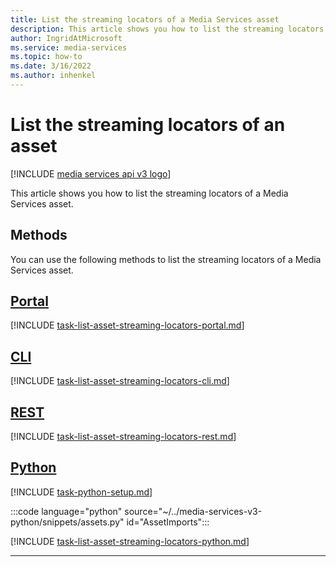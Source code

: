 ```yaml
---
title: List the streaming locators of a Media Services asset
description: This article shows you how to list the streaming locators of a Media Services asset.
author: IngridAtMicrosoft
ms.service: media-services
ms.topic: how-to
ms.date: 3/16/2022
ms.author: inhenkel
---
```


# List the streaming locators of an asset

[!INCLUDE [media services api v3 logo](./includes/v3-hr.md)]

This article shows you how to list the streaming locators of a Media Services asset.

## Methods

You can use the following methods to list the streaming locators of a Media Services asset.

## [Portal](#tab/portal/)

[!INCLUDE [task-list-asset-streaming-locators-portal.md](./includes/task-list-asset-streaming-locators-portal.md)]


## [CLI](#tab/cli/)

[!INCLUDE [task-list-asset-streaming-locators-cli.md](./includes/task-list-asset-streaming-locators-cli.md)]

## [REST](#tab/rest/)

[!INCLUDE [task-list-asset-streaming-locators-rest.md](./includes/task-list-asset-streaming-locators-rest.md)]

## [Python](#tab/python/)

[!INCLUDE [task-python-setup.md](./includes/task-python-setup.md)]

:::code language="python" source="~/../media-services-v3-python/snippets/assets.py" id="AssetImports":::

[!INCLUDE [task-list-asset-streaming-locators-python.md](./includes/task-list-asset-streaming-locators-python.md)]

---
